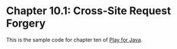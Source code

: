 Chapter 10.1: Cross-Site Request Forgery 
=========================

This is the sample code for chapter ten of [Play for Java](http://bit.ly/playjava).
